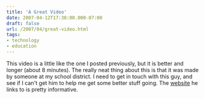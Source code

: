 ```yaml
---
title: 'A Great Video'
date: 2007-04-12T17:38:00.000-07:00
draft: false
url: /2007/04/great-video.html
tags: 
- technology
- education
---
```


This video is a little like the one I posted previously, but it is better and longer (about 8 minutes). The really neat thing about this is that it was made by someone at my school district. I need to get in touch with this guy, and see if I can't get him to help me get some better stuff going. The [website](http://t4.jordandistrict.org/payattention) he links to is pretty informative.